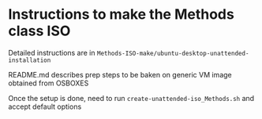 # Instructions to make the Methods class ISO

Detailed instructions are in `Methods-ISO-make/ubuntu-desktop-unattended-installation`

README.md describes prep steps to be baken on generic VM image obtained from OSBOXES

Once the setup is done, need to run `create-unattended-iso_Methods.sh` and accept default options


